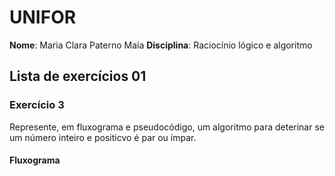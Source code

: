 # UNIFOR
**Nome**: Maria Clara Paterno Maia
**Disciplina**: Raciocínio lógico e algoritmo

## Lista de exercícios 01

### Exercício 3
Represente, em fluxograma e pseudocódigo, um algoritmo para deterinar se um número inteiro e positicvo é par ou ímpar.

#### Fluxograma
